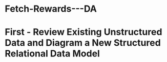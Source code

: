 # Fetch-Rewards---DA

# First - Review Existing Unstructured Data and Diagram a New Structured Relational Data Model


